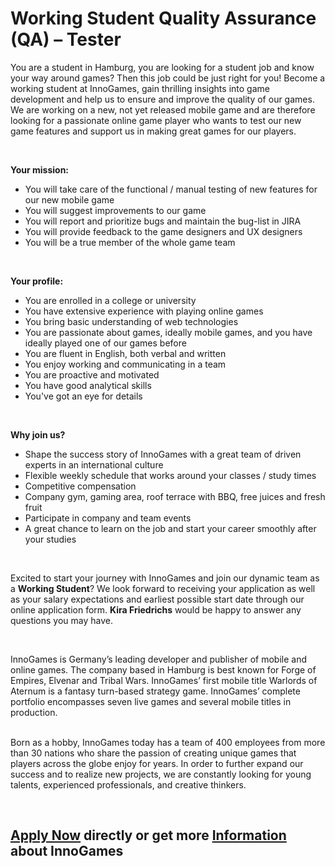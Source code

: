 <h1>Working Student Quality Assurance (QA) – Tester</h1>
<p>You are a student in Hamburg, you are looking for a student job and know your way around games? Then this job could be just right for you! Become a working student at InnoGames, gain thrilling insights into game development and help us to ensure and improve the quality of our games. We are working on a new, not yet released mobile game and are therefore looking for a passionate online game player who wants to test our new game features and support us in making great games for our players.</p><p>&nbsp;</p><p><strong>Your mission:</strong></p><ul><li>You will take care of the functional / manual testing of new features for our new mobile game</li><li>You will suggest improvements to our game</li><li>You will report and prioritize bugs and maintain the bug-list in JIRA</li><li>You will provide feedback to the game designers and UX designers</li><li>You will be a true member of the whole game team</li></ul><p><strong>&nbsp;</strong></p><p><strong>Your profile:</strong></p><ul><li>You are enrolled in a college or university</li><li>You have extensive experience with playing online games</li><li>You bring basic understanding of web technologies</li><li>You are passionate about games, ideally mobile games, and you have ideally played one of our games before</li><li>You are fluent in English, both verbal and written</li><li>You enjoy working and communicating in a team</li><li>You are proactive and motivated</li><li>You have good analytical skills</li><li>You've got an eye for details</li></ul><p><strong>&nbsp;</strong></p><p><strong>Why join us?</strong></p><ul><li>Shape the success story of InnoGames with a great team of driven experts in an international culture</li><li>Flexible weekly schedule that works around your classes / study times</li><li>Competitive compensation</li><li>Company gym, gaming area, roof terrace with BBQ, free juices and fresh fruit</li><li>Participate in company and team events</li><li>A great chance to learn on the job and start your career smoothly after your studies</li></ul><p>&nbsp;</p><p>Excited to start your journey with InnoGames and join our dynamic team as a <strong>Working Student</strong>? We look forward to receiving your application as well as your salary expectations and earliest possible start date through our online application form. <strong>Kira Friedrichs</strong> would be happy to answer any questions you may have.</p><p>&nbsp;</p><p>InnoGames is Germany&rsquo;s leading developer and publisher of mobile and online games. The company based in Hamburg is best known for Forge of Empires, Elvenar and Tribal Wars. InnoGames&rsquo; first mobile title Warlords of Aternum is a fantasy turn-based strategy game. InnoGames&rsquo; complete portfolio encompasses seven live games and several mobile titles in production.<br /><br /></p><p>Born as a hobby, InnoGames today has a team of 400 employees from more than 30 nations who share the passion of creating unique games that players across the globe enjoy for years. In order to further expand our success and to realize new projects, we are constantly looking for young talents, experienced professionals, and creative thinkers.</p><p>&nbsp;</p>

<h2><a href="https://jobs.jobvite.com/careers/innogames/job//o9yfafwQ/apply?__jvst=Job+Board&__jvsd=github_jobs_repo">Apply Now</a> directly or get more <a href="https://www.innogames.com/career/detail/job/working-student-quality-assurance-qa-–-tester/?s=github_jobs_repo">Information</a> about InnoGames</h2>